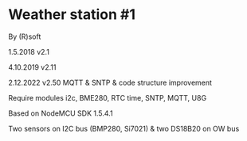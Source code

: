 Weather station #1
==================

By (R)soft 

1.5.2018 v2.1

4.10.2019 v2.11

2.12.2022 v2.50 MQTT & SNTP & code structure improvement

Require modules i2c, BME280, RTC time, SNTP, MQTT, U8G

Based on NodeMCU SDK 1.5.4.1

Two sensors on I2C bus (BMP280, Si7021) & two DS18B20 on OW bus

